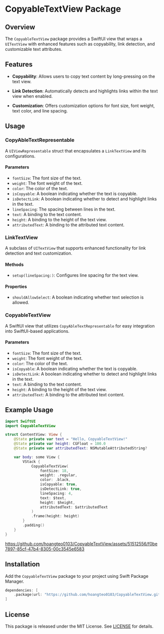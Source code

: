 # CopyableTextView Package

## Overview

The `CopyableTextView` package provides a SwiftUI view that wraps a `UITextView` with enhanced features such as copyability, link detection, and customizable text attributes.

## Features

- **Copyability**: Allows users to copy text content by long-pressing on the text view.

- **Link Detection**: Automatically detects and highlights links within the text view when enabled.

- **Customization**: Offers customization options for font size, font weight, text color, and line spacing.

## Usage

### CopyAbleTextRepresentable

A `UIViewRepresentable` struct that encapsulates a `LinkTextView` and its configurations.

#### Parameters

- `fontSize`: The font size of the text.
- `weight`: The font weight of the text.
- `color`: The color of the text.
- `isCopyable`: A boolean indicating whether the text is copyable.
- `isDetectLink`: A boolean indicating whether to detect and highlight links in the text.
- `lineSpacing`: The spacing between lines in the text.
- `text`: A binding to the text content.
- `height`: A binding to the height of the text view.
- `attributedText`: A binding to the attributed text content.

### LinkTextView

A subclass of `UITextView` that supports enhanced functionality for link detection and text customization.

#### Methods

- `setup(lineSpacing:)`: Configures line spacing for the text view.

#### Properties

- `shouldAllowSelect`: A boolean indicating whether text selection is allowed.

### CopyableTextView

A SwiftUI view that utilizes `CopyAbleTextRepresentable` for easy integration into SwiftUI-based applications.

#### Parameters

- `fontSize`: The font size of the text.
- `weight`: The font weight of the text.
- `color`: The color of the text.
- `isCopyable`: A boolean indicating whether the text is copyable.
- `isDetectLink`: A boolean indicating whether to detect and highlight links in the text.
- `text`: A binding to the text content.
- `height`: A binding to the height of the text view.
- `attributedText`: A binding to the attributed text content.

## Example Usage

```swift
import SwiftUI
import CopyableTextView

struct ContentView: View {
    @State private var text = "Hello, CopyableTextView!"
    @State private var height: CGFloat = 100.0
    @State private var attributedText: NSMutableAttributedString?

    var body: some View {
        VStack {
            CopyableTextView(
                fontSize: 18,
                weight: .regular,
                color: .black,
                isCopyable: true,
                isDetectLink: true,
                lineSpacing: 4,
                text: $text,
                height: $height,
                attributedText: $attributedText
            )
            .frame(height: height)
        }
        .padding()
    }
}
```
https://github.com/hoangteo0103/CopyableTextView/assets/51512556/f0be7897-85cf-47b4-8305-00c3545e6583


## Installation

Add the `CopyableTextView` package to your project using Swift Package Manager.

```swift
dependencies: [
    .package(url: "https://github.com/hoangteo0103/CopyableTextView.git", from: "1.0.0")
]
```

## License

This package is released under the MIT License. See [LICENSE](LICENSE) for details.
